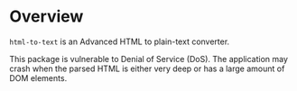 # Overview

`html-to-text` is an Advanced HTML to plain-text converter.

This package is vulnerable to Denial of Service (DoS). The application may crash when the parsed HTML is either very deep or has a large amount of DOM elements.
